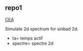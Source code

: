 ## repo1


[CEA](http://www.cea.fr)

Simulate 2d spectrum for sinbad 2d.

* ta= temps actif
* spectre= spectre 2d


